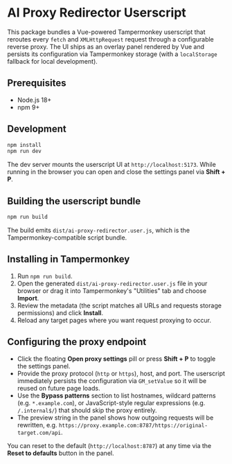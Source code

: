 # AI Proxy Redirector Userscript

This package bundles a Vue-powered Tampermonkey userscript that reroutes every `fetch` and `XMLHttpRequest`
request through a configurable reverse proxy. The UI ships as an overlay panel rendered by Vue and persists
its configuration via Tampermonkey storage (with a `localStorage` fallback for local development).

## Prerequisites

- Node.js 18+
- npm 9+

## Development

```bash
npm install
npm run dev
```

The dev server mounts the userscript UI at `http://localhost:5173`. While running in the browser you can open
and close the settings panel via **Shift + P**.

## Building the userscript bundle

```bash
npm run build
```

The build emits `dist/ai-proxy-redirector.user.js`, which is the Tampermonkey-compatible script bundle.

## Installing in Tampermonkey

1. Run `npm run build`.
2. Open the generated `dist/ai-proxy-redirector.user.js` file in your browser or drag it into Tampermonkey's
   "Utilities" tab and choose **Import**.
3. Review the metadata (the script matches all URLs and requests storage permissions) and click **Install**.
4. Reload any target pages where you want request proxying to occur.

## Configuring the proxy endpoint

- Click the floating **Open proxy settings** pill or press **Shift + P** to toggle the settings panel.
- Provide the proxy protocol (`http` or `https`), host, and port. The userscript immediately persists the
  configuration via `GM_setValue` so it will be reused on future page loads.
- Use the **Bypass patterns** section to list hostnames, wildcard patterns (e.g. `*.example.com`), or
  JavaScript-style regular expressions (e.g. `/.internal$/`) that should skip the proxy entirely.
- The preview string in the panel shows how outgoing requests will be rewritten, e.g.
  `https://proxy.example.com:8787/https://original-target.com/api`.

You can reset to the default (`http://localhost:8787`) at any time via the **Reset to defaults** button in the
panel.
